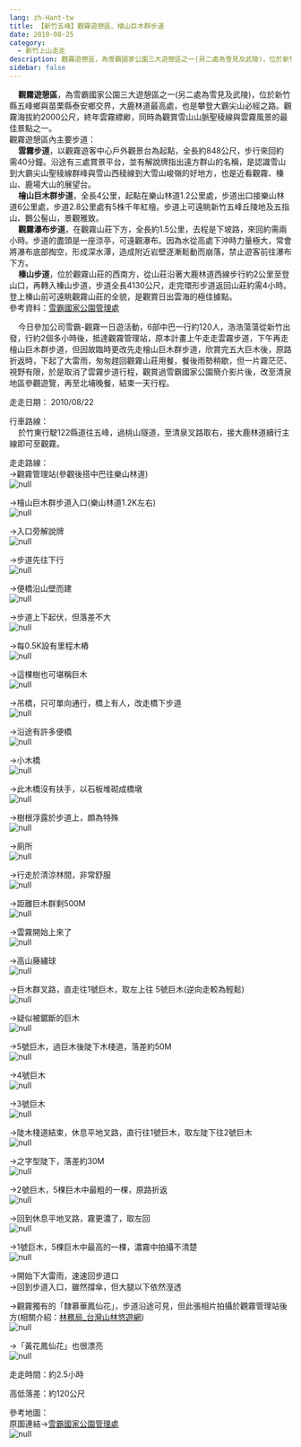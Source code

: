 ```yaml
---
lang: zh-Hant-tw
title: 【新竹五峰】觀霧遊憩區、檜山巨木群步道
date: 2010-08-25
category: 
  - 新竹上山走走
description: 觀霧遊憩區，為雪霸國家公園三大遊憩區之一(另二處為雪見及武陵)，位於新竹縣五峰鄉與苗栗縣泰安鄉交界，大鹿林道最高處，也是攀登大霸尖山必經之路。觀霧海拔約2000公尺，終年雲霧縹緲，同時為觀賞雪山山脈聖稜線與雲霧風景的最佳景點之一。 觀霧遊憩區內主要步道： 雲霧步道，以觀霧遊客中心戶外觀景台為起點，全長約848公尺，步行來回約需40分鐘。沿途有三處賞景平台，並有解說牌指出遠方群山的名稱，是認識雪山到大霸尖山聖稜線群峰與雪山西稜線到大雪山峻嶺的好地方，也是近看觀霧、榛山、鹿場大山的展望台。 檜山巨木群步道，全長4公里，起點在樂山林道1.2公里處，步道出口接樂山林道6公里處，步道2.8公里處有5株千年紅檜。步道上可遠眺新竹五峰丘陵地及五指山、鵝公髻山，景觀雅致。 觀霧瀑布步道，在觀霧山莊下方，全長約1.5公里，去程是下坡路，來回約需兩小時。步道的盡頭是一座涼亭，可遠觀瀑布。因為水從高處下沖時力量極大，常會將瀑布底部掏空，形成深水潭，造成附近岩壁逐漸鬆動而崩落，禁止遊客前往瀑布下方。 榛山步道，位於觀霧山莊的西南方，從山莊沿著大鹿林道西線步行約2公里至登山口，再轉入榛山步道，步道全長4130公尺，走完環形步道返回山莊約需4小時。登上榛山前可遠眺觀霧山莊的全貌，是觀賞日出雲海的極佳據點。 參考資料：[雪霸國家公園管理處](http://www.spnp.gov.tw/)
sidebar: false
---
```


    **觀霧遊憩區**，為雪霸國家公園三大遊憩區之一(另二處為雪見及武陵)，位於新竹縣五峰鄉與苗栗縣泰安鄉交界，大鹿林道最高處，也是攀登大霸尖山必經之路。觀霧海拔約2000公尺，終年雲霧縹緲，同時為觀賞雪山山脈聖稜線與雲霧風景的最佳景點之一。  
觀霧遊憩區內主要步道：  
    **雲霧步道**，以觀霧遊客中心戶外觀景台為起點，全長約848公尺，步行來回約需40分鐘。沿途有三處賞景平台，並有解說牌指出遠方群山的名稱，是認識雪山到大霸尖山聖稜線群峰與雪山西稜線到大雪山峻嶺的好地方，也是近看觀霧、榛山、鹿場大山的展望台。  
    **檜山巨木群步道**，全長4公里，起點在樂山林道1.2公里處，步道出口接樂山林道6公里處，步道2.8公里處有5株千年紅檜。步道上可遠眺新竹五峰丘陵地及五指山、鵝公髻山，景觀雅致。  
    **觀霧瀑布步道**，在觀霧山莊下方，全長約1.5公里，去程是下坡路，來回約需兩小時。步道的盡頭是一座涼亭，可遠觀瀑布。因為水從高處下沖時力量極大，常會將瀑布底部掏空，形成深水潭，造成附近岩壁逐漸鬆動而崩落，禁止遊客前往瀑布下方。  
    **榛山步道**，位於觀霧山莊的西南方，從山莊沿著大鹿林道西線步行約2公里至登山口，再轉入榛山步道，步道全長4130公尺，走完環形步道返回山莊約需4小時。登上榛山前可遠眺觀霧山莊的全貌，是觀賞日出雲海的極佳據點。  
參考資料：[雪霸國家公園管理處](http://www.spnp.gov.tw/) 

    今日參加公司雪霸-觀霧一日遊活動，6部中巴一行約120人，浩浩蕩蕩從新竹出發，行約2個多小時後，抵達觀霧管理站，原本計畫上午走走雲霧步道，下午再走檜山巨木群步道，但因故臨時更改先走檜山巨木群步道，欣賞完五大巨木後，原路折返時，下起了大雷雨，匆匆趕回觀霧山莊用餐，餐後雨勢稍歇，但一片霧茫茫、視野有限，於是取消了雲霧步道行程，觀賞過雪霸國家公園簡介影片後，改至清泉地區參觀遊覽，再至北埔晚餐，結束一天行程。

走走日期： 2010/08/22

行車路線：  
    於竹東行駛122縣道往五峰，過桃山隧道，至清泉叉路取右，接大鹿林道續行主線即可至觀霧。

走走路線：  
→觀霧管理站(參觀後搭中巴往樂山林道)  
![null](image/162419841_l.jpg)

→檜山巨木群步道入口(樂山林道1.2K左右)  
![null](image/162419843_l.jpg)

→入口旁解說牌  
![null](image/162419844_l.jpg)

→步道先往下行  
![null](image/162419849_l.jpg)

→便橋沿山壁而建  
![null](image/162419854_l.jpg)

→步道上下起伏，但落差不大  
![null](image/162419858_l.jpg)

→每0.5K設有里程木樁  
![null](image/162419861_l.jpg)

→這棵樹也可堪稱巨木  
![null](image/162419864_l.jpg)

→吊橋，只可單向通行，橋上有人，改走橋下步道  
![null](image/162419867_l.jpg)

→沿途有許多便橋  
![null](image/162419872_l.jpg)

→小木橋  
![null](image/162419876_l.jpg)

→此木橋沒有扶手，以石板堆砌成橋墩  
![null](image/162419878_l.jpg)

→樹根浮露於步道上，頗為特殊  
![null](image/162419879_l.jpg)

→廁所  
![null](image/162419882_l.jpg)

→行走於清涼林間，非常舒服  
![null](image/162419885_l.jpg)

→距離巨木群剩500M  
![null](image/162419887_l.jpg)

→雲霧開始上來了  
![null](image/162419892_l.jpg)

→高山藤繡球  
![null](image/162419894_l.jpg)

→巨木群叉路，直走往1號巨木，取左上往 5號巨木(逆向走較為輕鬆)  
![null](image/162444148_l.jpg)

→疑似被鋸斷的巨木  
![null](image/162419896_l.jpg)

→5號巨木，過巨木後陡下木棧道，落差約50M  
![null](image/162419901_l.jpg)

→4號巨木  
![null](image/162419905_l.jpg)

→3號巨木  
![null](image/162419907_l.jpg)

→陡木棧道結束，休息平地叉路，直行往1號巨木，取左陡下往2號巨木  
![null](image/162419910_l.jpg)

→之字型陡下，落差約30M  
![null](image/162419912_l.jpg)

→2號巨木，5棵巨木中最粗的一棵，原路折返  
![null](image/162419917_l.jpg)

→回到休息平地叉路，霧更濃了，取左回  
![null](image/162419919_l.jpg)

→1號巨木，5棵巨木中最高的一棵，濃霧中拍攝不清楚  
![null](image/162419920_l.jpg)

→開始下大雷雨，速速回步道口  
→回到步道入口，雖然撐傘，但大腿以下依然溼透  
  
→觀霧獨有的「隸慕華鳳仙花」，步道沿途可見，但此張相片拍攝於觀霧管理站後方(相關介紹：[林務局_台灣山林悠遊網](http://trail.forest.gov.tw/epaper/ePaper_9806_05.html))  
![null](image/162419925_l.jpg)

→「黃花鳳仙花」也很漂亮  
![null](image/162419839_l.jpg)

走走時間：約2.5小時

高低落差：約120公尺

參考地圖：  
原圖連結→[雪霸國家公園管理處](http://www.spnp.gov.tw/Article.aspx?a=QAXSkx02rh8%3d&lang=1)  
![null](image/162420364_l.jpg)